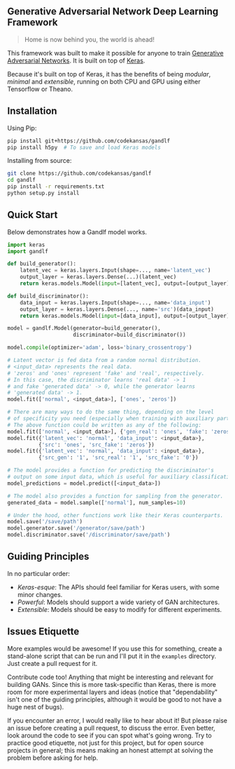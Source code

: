 ## Generative Adversarial Network Deep Learning Framework

>Home is now behind you, the world is ahead!

This framework was built to make it possible for anyone to train [Generative Adversarial Networks](https://arxiv.org/abs/1406.2661). It is built on top of [Keras](https://github.com/fchollet/keras).

Because it's built on top of Keras, it has the benefits of being *modular*, *minimal* and *extensible*, running on both CPU and GPU using either Tensorflow or Theano.

## Installation

Using Pip:

````sh
pip install git+https://github.com/codekansas/gandlf
pip install h5py  # To save and load Keras models
````

Installing from source:

````sh
git clone https://github.com/codekansas/gandlf
cd gandlf
pip install -r requirements.txt
python setup.py install
````

## Quick Start

Below demonstrates how a Gandlf model works.

````python
import keras
import gandlf

def build_generator():
    latent_vec = keras.layers.Input(shape=..., name='latent_vec')
    output_layer = keras.layers.Dense(...)(latent_vec)
    return keras.models.Model(input=[latent_vec], output=[output_layer])

def build_discriminator():
    data_input = keras.layers.Input(shape=..., name='data_input')
    output_layer = keras.layers.Dense(..., name='src')(data_input)
    return keras.models.Model(input=[data_input], output=[output_layer])

model = gandlf.Model(generator=build_generator(),
                     discriminator=build_discriminator())

model.compile(optimizer='adam', loss='binary_crossentropy')

# Latent vector is fed data from a random normal distribution.
# <input_data> represents the real data.
# 'zeros' and 'ones' represent 'fake' and 'real', respectively.
# In this case, the discriminator learns 'real data' -> 1
# and fake 'generated data' -> 0, while the generator learns
# 'generated data' -> 1.
model.fit(['normal', <input_data>], ['ones', 'zeros'])

# There are many ways to do the same thing, depending on the level
# of specificity you need (especially when training with auxiliary parts).
# The above function could be written as any of the following:
model.fit(['normal', <input_data>], {'gen_real': 'ones', 'fake': 'zeros'})
model.fit({'latent_vec': 'normal', 'data_input': <input_data>},
          {'src': 'ones', 'src_fake': 'zeros'})
model.fit({'latent_vec': 'normal', 'data_input': <input_data>},
          {'src_gen': '1', 'src_real': '1', 'src_fake': '0'})

# The model provides a function for predicting the discriminator's
# output on some input data, which is useful for auxiliary classification.
model_predictions = model.predict([<input_data>])

# The model also provides a function for sampling from the generator.
generated_data = model.sample(['normal'], num_samples=10)

# Under the hood, other functions work like their Keras counterparts.
model.save('/save/path')
model.generator.save('/generator/save/path')
model.discriminator.save('/discriminator/save/path')
````

## Guiding Principles

In no particular order:

 - *Keras-esque*: The APIs should feel familiar for Keras users, with some minor changes.
 - *Powerful*: Models should support a wide variety of GAN architectures.
 - *Extensible*: Models should be easy to modify for different experiments.

## Issues Etiquette

More examples would be awesome! If you use this for something, create a stand-alone script that can be run and I'll put it in the `examples` directory. Just create a pull request for it.

Contribute code too! Anything that might be interesting and relevant for building GANs. Since this is more task-specific than Keras, there is more room for more experimental layers and ideas (notice that "dependability" isn't one of the guiding principles, although it would be good to not have a huge nest of bugs).

If you encounter an error, I would really like to hear about it! But please raise an issue before creating a pull request, to discuss the error. Even better, look around the code to see if you can spot what's going wrong. Try to practice good etiquette, not just for this project, but for open source projects in general; this means making an honest attempt at solving the problem before asking for help.

